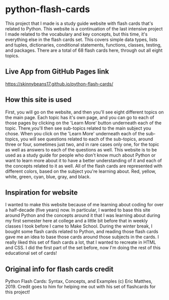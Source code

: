 # python-flash-cards

This project that I made is a study guide website with flash cards that's related to Python. This website is a continuation of the last intensive project I made related to the vocabulary and key concepts, but this time, it's everything else in the flash cards set. This covers simple data types, lists and tuples, dictionaries, conditional statements, functions, classes, testing, and packages. There are a total of 68 flash cards here, through out all eight topics.

## Live App from GitHub Pages link
https://skinnybeans17.github.io/python-flash-cards/

## How this site is used

First, you will go on the website, and then you'll see eight different topics on the main page. Each topic has it's own page, and you can go to each of those pages by clicking on the 'Learn More' button underneath each of the topic. There,you'll then see sub-topics related to the main subject you chose. When you click on the 'Learn More' underneath each of the sub-topics, you will see questions related to each of the sub-topics, around three or four, sometimes just two, and in rare cases only one, for the topic as well as answers to each of the questions as well. This website is to be used as a study guide for people who don't know much about Python or want to learn more about it to have a better understanding of it and each of the concepts related to it as well. All of the flash cards are represented with different colors, based on the subject you're learning about. Red, yellow, white, green, cyan, blue, gray, and black.

## Inspiration for website

I wanted to make this website because of me learning about coding for over a half-decade (five years) now. In particular, I wanted to base this site around Python and the concepts around it that I was learning about during my first semester here at college and a little bit before that in weekly classes I took before I came to Make School. During the winter break, I bought some flash cards related to Python, and reading those flash cards gave me an idea to base those cards around those subjects in the cards. I really liked this set of flash cards a lot, that I wanted to recreate in HTML and CSS. I did the first part of the set before, now I'm doing the rest of this educational set of cards!

## Original info for flash cards credit

Python Flash Cards: Syntax, Concepts, and Examples (c) Eric Matthes, 2019. Credit goes to him for helping me out with his set of flashcards for this project!